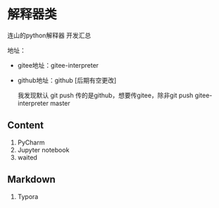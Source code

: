 # 解释器类

连山的python解释器 开发汇总

地址：

- gitee地址：gitee-interpreter

- github地址：github  [后期有空更改]

  我发现默认 git push 传的是github，想要传gitee，除非git push gitee-interpreter master

## Content

1. PyCharm
2. Jupyter notebook
3. waited

## Markdown

1. Typora

